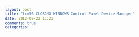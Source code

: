 ```yaml
---
layout: post
title: "fcm56-CLOSING-WINDOWS-Control-Panel-Device-Manager"
date: 2012-09-22 13:21
comments: true
categories: 
---
```

